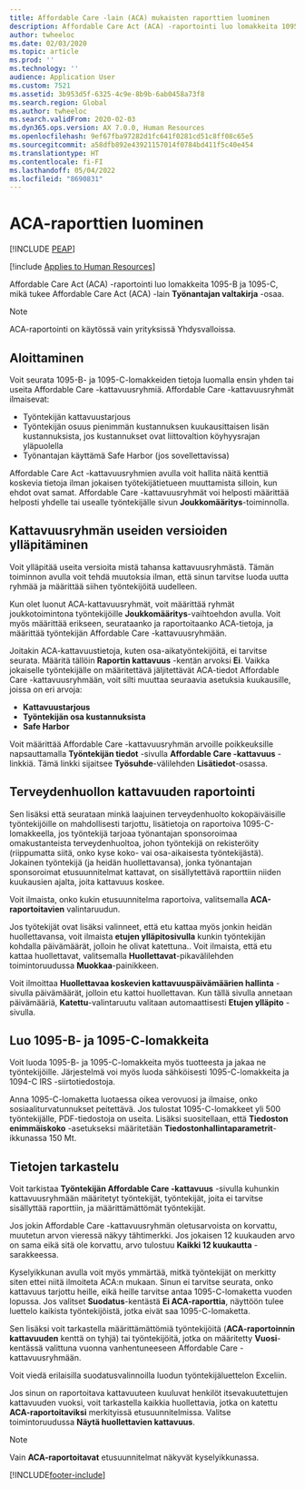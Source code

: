 ```yaml
---
title: Affordable Care -lain (ACA) mukaisten raporttien luominen
description: Affordable Care Act (ACA) -raportointi luo lomakkeita 1095-B ja 1095-C, mikä tukee Affordable Care Act (ACA) -lain **Työnantajan valtakirja** -osaa.
author: twheeloc
ms.date: 02/03/2020
ms.topic: article
ms.prod: ''
ms.technology: ''
audience: Application User
ms.custom: 7521
ms.assetid: 3b953d5f-6325-4c9e-8b9b-6ab0458a73f8
ms.search.region: Global
ms.author: twheeloc
ms.search.validFrom: 2020-02-03
ms.dyn365.ops.version: AX 7.0.0, Human Resources
ms.openlocfilehash: 9ef67fba97282d1fc641f0281cd51c8ff08c65e5
ms.sourcegitcommit: a58dfb892e43921157014f0784bd411f5c40e454
ms.translationtype: HT
ms.contentlocale: fi-FI
ms.lasthandoff: 05/04/2022
ms.locfileid: "8690831"
---
```

# <a name="generate-aca-reports"></a>ACA-raporttien luominen


[!INCLUDE [PEAP](../includes/peap-1.md)]

[!include [Applies to Human Resources](../includes/applies-to-hr.md)]

Affordable Care Act (ACA) -raportointi luo lomakkeita 1095-B ja 1095-C, mikä tukee Affordable Care Act (ACA) -lain **Työnantajan valtakirja** -osaa.

> [!NOTE]
> ACA-raportointi on käytössä vain yrityksissä Yhdysvalloissa.

## <a name="getting-started"></a>Aloittaminen

Voit seurata 1095-B- ja 1095-C-lomakkeiden tietoja luomalla ensin yhden tai useita Affordable Care -kattavuusryhmiä. Affordable Care -kattavuusryhmät ilmaisevat:

- Työntekijän kattavuustarjous
- Työntekijän osuus pienimmän kustannuksen kuukausittaisen lisän kustannuksista, jos kustannukset ovat liittovaltion köyhyysrajan yläpuolella
- Työnantajan käyttämä Safe Harbor (jos sovellettavissa)

Affordable Care Act -kattavuusryhmien avulla voit hallita näitä kenttiä koskevia tietoja ilman jokaisen työtekijätietueen muuttamista silloin, kun ehdot ovat samat. Affordable Care -kattavuusryhmät voi helposti määrittää helposti yhdelle tai usealle työntekijälle sivun **Joukkomääritys**-toiminnolla.

## <a name="maintaining-multiple-versions-of-a-coverage-group"></a>Kattavuusryhmän useiden versioiden ylläpitäminen

Voit ylläpitää useita versioita mistä tahansa kattavuusryhmästä. Tämän toiminnon avulla voit tehdä muutoksia ilman, että sinun tarvitse luoda uutta ryhmää ja määrittää siihen työntekijöitä uudelleen. 

Kun olet luonut ACA-kattavuusryhmät, voit määrittää ryhmät joukkotoimintona työntekijöille **Joukkomääritys**-vaihtoehdon avulla. Voit myös määrittää erikseen, seurataanko ja raportoitaanko ACA-tietoja, ja määrittää työntekijän Affordable Care -kattavuusryhmään.

Joitakin ACA-kattavuustietoja, kuten osa-aikatyöntekijöitä, ei tarvitse seurata. Määritä tällöin **Raportin kattavuus** -kentän arvoksi **Ei**. Vaikka jokaiselle työntekijälle on määritettävä jäljitettävät ACA-tiedot Affordable Care -kattavuusryhmään, voit silti muuttaa seuraavia asetuksia kuukausille, joissa on eri arvoja:

- **Kattavuustarjous**
- **Työntekijän osa kustannuksista**
- **Safe Harbor**

Voit määrittää Affordable Care -kattavuusryhmän arvoille poikkeuksille napsauttamalla **Työntekijän tiedot** -sivulla **Affordable Care -kattavuus** -linkkiä. Tämä linkki sijaitsee **Työsuhde**-välilehden **Lisätiedot**-osassa.

## <a name="reporting-health-care-coverage"></a>Terveydenhuollon kattavuuden raportointi

Sen lisäksi että seurataan minkä laajuinen terveydenhuolto kokopäiväisille työntekijöille on mahdollisesti tarjottu, lisätietoja on raportoiva 1095-C-lomakkeella, jos työntekijä tarjoaa työnantajan sponsoroimaa omakustanteista terveydenhuoltoa, johon työntekijä on rekisteröity (riippumatta siitä, onko kyse koko- vai osa-aikaisesta työntekijästä). Jokainen työntekijä (ja heidän huollettavansa), jonka työnantajan sponsoroimat etusuunnitelmat kattavat, on sisällytettävä raporttiin niiden kuukausien ajalta, joita kattavuus koskee. 

Voit ilmaista, onko kukin etusuunnitelma raportoiva, valitsemalla **ACA-raportoitavien** valintaruudun.

Jos työtekijät ovat lisäksi valinneet, että etu kattaa myös jonkin heidän huollettavansa, voit ilmaista **etujen ylläpitosivulla** kunkin työntekijän kohdalla päivämäärät, jolloin he olivat katettuna.. Voit ilmaista, että etu kattaa huollettavat, valitsemalla **Huollettavat**-pikavälilehden toimintoruudussa **Muokkaa**-painikkeen.

Voit ilmoittaa **Huollettavaa koskevien kattavuuspäivämäärien hallinta** -sivulla päivämäärät, jolloin etu kattoi huollettavan. Kun tällä sivulla annetaan päivämääriä, **Katettu**-valintaruutu valitaan automaattisesti **Etujen ylläpito** -sivulla.

## <a name="generate-1095-b-and-1095-c-forms"></a>Luo 1095-B- ja 1095-C-lomakkeita

Voit luoda 1095-B- ja 1095-C-lomakkeita myös tuotteesta ja jakaa ne työntekijöille. Järjestelmä voi myös luoda sähköisesti 1095-C-lomakkeita ja 1094-C IRS -siirtotiedostoja.  

Anna 1095-C-lomaketta luotaessa oikea verovuosi ja ilmaise, onko sosiaaliturvatunnukset peitettävä. Jos tulostat 1095-C-lomakkeet yli 500 työntekijälle, PDF-tiedostoja on useita. Lisäksi suositellaan, että **Tiedoston enimmäiskoko** -asetukseksi määritetään **Tiedostonhallintaparametrit**-ikkunassa 150 Mt.

## <a name="viewing-information"></a>Tietojen tarkastelu

Voit tarkistaa **Työntekijän Affordable Care -kattavuus** -sivulla kuhunkin kattavuusryhmään määritetyt työntekijät, työntekijät, joita ei tarvitse sisällyttää raporttiin, ja määrittämättömät työntekijät.

Jos jokin Affordable Care -kattavuusryhmän oletusarvoista on korvattu, muutetun arvon vieressä näkyy tähtimerkki. Jos jokaisen 12 kuukauden arvo on sama eikä sitä ole korvattu, arvo tulostuu **Kaikki 12 kuukautta** -sarakkeessa.

Kyselyikkunan avulla voit myös ymmärtää, mitkä työntekijät on merkitty siten ettei niitä ilmoiteta ACA:n mukaan. Sinun ei tarvitse seurata, onko kattavuus tarjottu heille, eikä heille tarvitse antaa 1095-C-lomaketta vuoden lopussa. Jos valitset **Suodatus**-kentästä **Ei ACA-raporttia**, näyttöön tulee luettelo kaikista työntekijöistä, jotka eivät saa 1095-C-lomaketta.

Sen lisäksi voit tarkastella määrittämättömiä työntekijöitä (**ACA-raportoinnin kattavuuden** kenttä on tyhjä) tai työntekijöitä, jotka on määritetty **Vuosi**-kentässä valittuna vuonna vanhentuneeseen Affordable Care -kattavuusryhmään.

Voit viedä erilaisilla suodatusvalinnoilla luodun työntekijäluettelon Exceliin.

Jos sinun on raportoitava kattavuuteen kuuluvat henkilöt itsevakuutettujen kattavuuden vuoksi, voit tarkastella kaikkia huollettavia, jotka on katettu **ACA-raportoitaviksi** merkityissä etusuunnitelmissa. Valitse toimintoruudussa **Näytä huollettavien kattavuus**.

> [!NOTE]
> Vain **ACA-raportoitavat** etusuunnitelmat näkyvät kyselyikkunassa.


[!INCLUDE[footer-include](../includes/footer-banner.md)]

